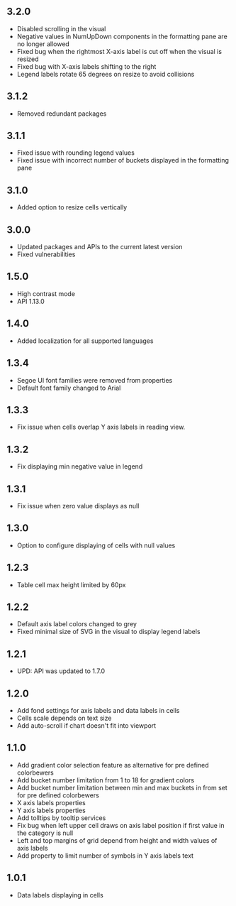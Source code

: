 ## 3.2.0
* Disabled scrolling in the visual
* Negative values in NumUpDown components in the formatting pane are no longer allowed
* Fixed bug when the rightmost X-axis label is cut off when the visual is resized
* Fixed bug with X-axis labels shifting to the right
* Legend labels rotate 65 degrees on resize to avoid collisions

## 3.1.2
* Removed redundant packages

## 3.1.1
* Fixed issue with rounding legend values
* Fixed issue with incorrect number of buckets displayed in the formatting pane

## 3.1.0
* Added option to resize cells vertically

## 3.0.0
* Updated packages and APIs to the current latest version
* Fixed vulnerabilities

## 1.5.0
* High contrast mode
* API 1.13.0

## 1.4.0

* Added localization for all supported languages

## 1.3.4

* Segoe UI font families were removed from properties
* Default font family changed to Arial

## 1.3.3

* Fix issue when cells overlap Y axis labels in reading view.

## 1.3.2

* Fix displaying min negative value in legend

## 1.3.1

* Fix issue when zero value displays as null

## 1.3.0

* Option to configure displaying of cells with null values

## 1.2.3

* Table cell max height limited by 60px

## 1.2.2

* Default axis label colors changed to grey
* Fixed minimal size of SVG in the visual to display legend labels

## 1.2.1

* UPD: API was updated to 1.7.0

## 1.2.0

* Add fond settings for axis labels and data labels in cells
* Cells scale depends on text size
* Add auto-scroll if chart doesn't fit into viewport

## 1.1.0

* Add gradient color selection feature as alternative for pre defined colorbewers
* Add bucket number limitation from 1 to 18 for gradient colors
* Add bucket number limitation between min and max buckets in from set for pre defined colorbewers
* X axis labels properties
* Y axis labels properties
* Add tolltips by tooltip services
* Fix bug when left upper cell draws on axis label position if first value in the category is null
* Left and top margins of grid depend from height and width values of axis labels
* Add property to limit number of symbols in Y axis labels text

## 1.0.1

* Data labels displaying in cells